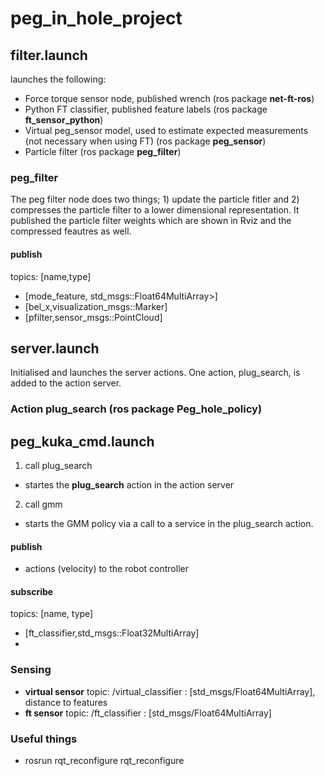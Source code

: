 # peg_in_hole_project

## filter.launch
launches the following:
* Force torque sensor node, published wrench (ros package **net-ft-ros**)
* Python FT classifier, published feature labels (ros package **ft_sensor_python**)
* Virtual peg_sensor model, used to estimate expected measurements 
  (not necessary when using FT) (ros package **peg_sensor**)
* Particle filter (ros package **peg_filter**)

### peg_filter

The peg filter node does two things; 1) update the particle fitler and 2) compresses the particle filter
to a lower dimensional representation. It published the particle filter weights which are shown in Rviz and 
the compressed feautres as well.
#### publish
topics: [name,type]
* [mode_feature, std_msgs::Float64MultiArray>]
* [bel_x,visualization_msgs::Marker]
* [pfilter,sensor_msgs::PointCloud]

## server.launch
Initialised and launches the server actions. One action, plug_search, is added to the action server.

### Action plug_search (ros package Peg_hole_policy)

## peg_kuka_cmd.launch

1. call plug_search
  * startes the **plug_search** action in the action server
2. call gmm
  * starts the GMM policy via a call to a service in the plug_search action.

#### publish
* actions (velocity) to the robot controller
#### subscribe
topics: [name, type]
* [ft_classifier,std_msgs::Float32MultiArray]
* 

### Sensing
* **virtual sensor**  topic: /virtual_classifier : [std_msgs/Float64MultiArray], distance to features
* **ft sensor**       topic: /ft_classifier      : [std_msgs/Float64MultiArray]


### Useful things

* rosrun rqt_reconfigure rqt_reconfigure

